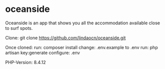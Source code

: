 # oceanside
Oceanside is an app that shows you all the accommodation available close to surf spots.

Clone:
git clone https://github.com/lindaocn/oceanside.git

Once cloned:
run: composer install
change: .env.example to .env
run: php artisan key:generate
configure: .env

PHP-Version: 8.4.12

